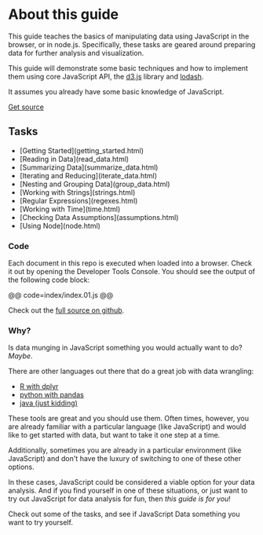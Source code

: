 # About this guide

This guide teaches the basics of manipulating data using JavaScript in the
browser, or in node.js. Specifically, these tasks are geared around preparing
data for further analysis and visualization.

This guide will demonstrate some basic techniques and how to implement them
using core JavaScript API, the [d3.js](http://d3js.org/) library and [lodash](http://lodash.com/).

It assumes you already have some basic knowledge of JavaScript.

[Get source](https://github.com/vlandham/js_data)

## Tasks
<ul class='tasks'>
 <li>[Getting Started](getting_started.html)</li>
 <li>[Reading in Data](read_data.html)</li>
 <li>[Summarizing Data](summarize_data.html)</li>
 <li>[Iterating and Reducing](iterate_data.html)</li>
 <li>[Nesting and Grouping Data](group_data.html)</li>
 <li>[Working with Strings](strings.html)</li>
 <li>[Regular Expressions](regexes.html)</li>
 <li>[Working with Time](time.html)</li>
 <li>[Checking Data Assumptions](assumptions.html)</li>
 <li>[Using Node](node.html)</li>
</ul>

### Code

Each document in this repo is executed when loaded into a browser. Check it out by opening the Developer Tools Console. You should see the output of the following code block:

@@ code=index/index.01.js @@

Check out the [full source on github](https://github.com/vlandham/js_data).

### Why?

Is data munging in JavaScript something you would actually want to do? _Maybe_.

There are other languages out there that do a great job with data wrangling:

- [R with dplyr](https://ramnathv.github.io/pycon2014-r/explore/README.html)
- [python with pandas](http://nbviewer.ipython.org/gist/fonnesbeck/5850413)
- [java (just kidding)]()

These tools are great and you should use them. Often times, however, you are already familiar with a particular language (like JavaScript) and would like to get started with data, but want to take it one step at a time.

Additionally, sometimes you are already in a particular environment (like JavaScript) and don't have the luxury of switching to one of these other options.

In these cases, JavaScript could be considered a viable option for your data analysis. And if you find yourself in one of these situations, or just want to try out JavaScript for data analysis for fun, then _this guide is for you_!

Check out some of the tasks, and see if JavaScript Data something you want to try yourself.
